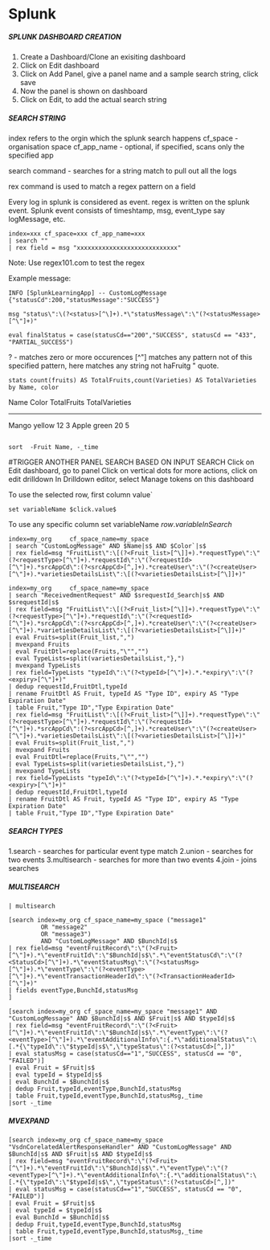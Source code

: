 # Splunk

##### SPLUNK DASHBOARD CREATION

1. Create a Dashboard/Clone an exisiting dashboard
2. Click on Edit dashboard
3. Click on Add Panel, give a panel name and a sample search string, click save
4. Now the panel is shown on dashboard
5. Click on Edit, to add the actual search string


 ##### SEARCH STRING

index refers to the orgin which the splunk search happens
cf_space - organisation space 
cf_app_name - optional, if specified, scans only the specified app

search command - searches for a string match to pull out all the logs

rex command is used to match a regex pattern on a field

Every log in splunk is considered as event. regex is written on the splunk event.
Splunk event consists of timeshtamp, msg, event_type say logMessage, etc.

```
index=xxx cf_space=xxx cf_app_name=xxx 
| search "" 
| rex field = msg "xxxxxxxxxxxxxxxxxxxxxxxxxxxx"
```

Note: Use regex101.com to test the regex

Example message:
```
INFO [SplunkLearningApp] -- CustomLogMessage {"statusCd":200,"statusMessage":"SUCCESS"}

msg "status\":\(?<status>[^\]+).*\"statusMessage\":\"(?<statusMessage>[^\"]+)"

eval finalStatus = case(statusCd=="200","SUCCESS", statusCd == "433", "PARTIAL_SUCCESS") 
```
? - matches zero or more occurences
[^\"] matches any pattern not of this specified pattern, here matches any string not haFruitg \" quote.

```stats count(fruits) AS TotalFruits,count(Varieties) AS TotalVarieties by Name, color```

Name    Color      TotalFruits    TotalVarieties
__    ______      ___________   _______________
Mango     yellow       12              3
Apple     green	        20              5

``` rename Name AS "Fruit Name", Color AS "Fruit Color"

sort  -Fruit Name, -_time 
```

#TRIGGER ANOTHER PANEL SEARCH BASED ON INPUT SEARCH
Click on Edit dashboard, go to panel
Click on vertical dots for more actions, click on edit drilldown
In Drilldown editor, select Manage tokens on this dashboard

To use the selected row, first column value`
```
set variableName $click.value$
```

To use any specific column
set variableName $row.variableInSearch$
```
index=my_org 	 cf_space_name=my_space	
| search "CustomLogMessage" AND $Name|s$ AND $Color`|s$
| rex field=msg "FruitList\":\[(?<Fruit_list>[^\]]+).*requestType\":\"(?<requestType>[^\"]+).*requestId\":\"(?<requestId>[^\"]+).*srcAppCd\":(?<srcAppCd>[^,]+).*createUser\":\"(?<createUser>[^\"]+).*varietiesDetailsList\":\[(?<varietiesDetailsList>[^\]]+)" 
```
```
index=my_org 	 cf_space_name=my_space	
| search "ReceivedmentRequest" AND $srequestId_Search|s$ AND $srequestId|s$
| rex field=msg "FruitList\":\[(?<Fruit_list>[^\]]+).*requestType\":\"(?<requestType>[^\"]+).*requestId\":\"(?<requestId>[^\"]+).*srcAppCd\":(?<srcAppCd>[^,]+).*createUser\":\"(?<createUser>[^\"]+).*varietiesDetailsList\":\[(?<varietiesDetailsList>[^\]]+)" 
| eval Fruits=split(Fruit_list,",")
| mvexpand Fruits 
| eval FruitDtl=replace(Fruits,"\"","")  
| eval TypeLists=split(varietiesDetailsList,"},") 
| mvexpand TypeLists 
| rex field=TypeLists "typeId\":\"(?<typeId>[^\"]+).*.*expiry\":\"(?<expiry>[^\"]+)"
| dedup requestId,FruitDtl,typeId  
| rename FruitDtl AS Fruit, typeId AS "Type ID", expiry AS "Type Expiration Date"
| table Fruit,"Type ID","Type Expiration Date"
| rex field=msg "FruitList\":\[(?<Fruit_list>[^\]]+).*requestType\":\"(?<requestType>[^\"]+).*requestId\":\"(?<requestId>[^\"]+).*srcAppCd\":(?<srcAppCd>[^,]+).*createUser\":\"(?<createUser>[^\"]+).*varietiesDetailsList\":\[(?<varietiesDetailsList>[^\]]+)" 
| eval Fruits=split(Fruit_list,",")
| mvexpand Fruits 
| eval FruitDtl=replace(Fruits,"\"","")  
| eval TypeLists=split(varietiesDetailsList,"},") 
| mvexpand TypeLists 
| rex field=TypeLists "typeId\":\"(?<typeId>[^\"]+).*.*expiry\":\"(?<expiry>[^\"]+)"
| dedup requestId,FruitDtl,typeId  
| rename FruitDtl AS Fruit, typeId AS "Type ID", expiry AS "Type Expiration Date"
| table Fruit,"Type ID","Type Expiration Date"
```

##### SEARCH TYPES
1.search - searches for particular event type match
2.union - searches for two events
3.multisearch - searches for more than two events 
4.join - joins searches 


##### MULTISEARCH
```
| multisearch

[search index=my_org cf_space_name=my_space ("message1" 
         OR "message2" 
         OR "message3")
         AND "CustomLogMessage" AND $BunchId|s$
| rex field=msg "eventFruitRecord\":\"(?<Fruit>[^\"]+).*\"eventFruitId\":\"$BunchId|s$\".*\"eventStatusCd\":\"(?<StatusCd>[^\"]+).*\"eventStatusMsg\":\"(?<statusMsg>[^\"]+).*\"eventType\":\"(?<eventType>[^\"]+).*\"eventTransactionHeaderId\":\"(?<TransactionHeaderId>[^\"]+)"
| fields eventType,BunchId,statusMsg
] 

[search index=my_org cf_space_name=my_space "message1" AND "CustomLogMessage" AND $BunchId|s$ AND $Fruit|s$ AND $typeId|s$ 
| rex field=msg "eventFruitRecord\":\"(?<Fruit>[^\"]+).*\"eventFruitId\":\"$BunchId|s$\".*\"eventType\":\"(?<eventType>[^\"]+).*\"eventAdditionalInfo\":{.*\"additionalStatus\":\[.*{\"typeId\":\"$typeId|s$\",\"typeStatus\":(?<statusCd>[^,])"
| eval statusMsg = case(statusCd=="1","SUCCESS", statusCd == "0", "FAILED")]
| eval Fruit = $Fruit|s$
| eval typeId = $typeId|s$
| eval BunchId = $BunchId|s$
| dedup Fruit,typeId,eventType,BunchId,statusMsg
| table Fruit,typeId,eventType,BunchId,statusMsg,_time
|sort -_time
```
##### MVEXPAND
```
[search index=my_org cf_space_name=my_space "VsdnCorelatedAlertResponseHandler" AND "CustomLogMessage" AND $BunchId|s$ AND $Fruit|s$ AND $typeId|s$ 
| rex field=msg "eventFruitRecord\":\"(?<Fruit>[^\"]+).*\"eventFruitId\":\"$BunchId|s$\".*\"eventType\":\"(?<eventType>[^\"]+).*\"eventAdditionalInfo\":{.*\"additionalStatus\":\[.*{\"typeId\":\"$typeId|s$\",\"typeStatus\":(?<statusCd>[^,])"
| eval statusMsg = case(statusCd=="1","SUCCESS", statusCd == "0", "FAILED")]
| eval Fruit = $Fruit|s$
| eval typeId = $typeId|s$
| eval BunchId = $BunchId|s$
| dedup Fruit,typeId,eventType,BunchId,statusMsg
| table Fruit,typeId,eventType,BunchId,statusMsg,_time
|sort -_time
```

